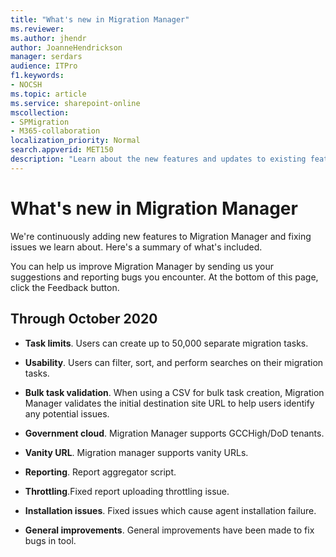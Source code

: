 ```yaml
---
title: "What's new in Migration Manager"
ms.reviewer: 
ms.author: jhendr
author: JoanneHendrickson
manager: serdars
audience: ITPro
f1.keywords:
- NOCSH
ms.topic: article
ms.service: sharepoint-online
mscollection: 
- SPMigration
- M365-collaboration
localization_priority: Normal
search.appverid: MET150
description: "Learn about the new features and updates to existing features in Migration Manager."
---
```



# What's new in Migration Manager

We're continuously adding new features to Migration Manager and fixing issues we learn about. Here's a summary of what's included.   

You can help us improve Migration Manager by sending us your suggestions and reporting bugs you encounter. At the bottom of this page, click the Feedback button.
  
  
## Through October 2020 


- **Task limits**. Users can create up to 50,000 separate migration tasks.


- **Usability**. Users can filter, sort, and perform searches on their migration tasks.


- **Bulk task validation**. When using a CSV for bulk task creation, Migration Manager validates the initial destination site URL to help users identify any potential issues.


- **Government cloud**. Migration Manager supports GCCHigh/DoD tenants.


- **Vanity URL**. Migration manager supports vanity URLs.


- **Reporting**. Report aggregator script.


- **Throttling**.Fixed report uploading throttling issue.


- **Installation issues**. Fixed issues which cause agent installation failure.


- **General improvements**. General improvements have been made to fix bugs in tool.


